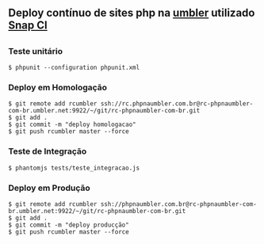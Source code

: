 ## Deploy contínuo de sites php na [umbler](https://www.umbler.com) utilizado [Snap CI](https:/https://snap-ci.com) <h2>

### Teste unitário

``` 
$ phpunit --configuration phpunit.xml
``` 

### Deploy em Homologação

``` 
$ git remote add rcumbler ssh://rc.phpnaumbler.com.br@rc-phpnaumbler-com-br.umbler.net:9922/~/git/rc-phpnaumbler-com-br.git
$ git add .
$ git commit -m "deploy homologacao"
$ git push rcumbler master --force
``` 

### Teste de Integração

``` 
$ phantomjs tests/teste_integracao.js
``` 

### Deploy em Produção

``` 
$ git remote add rcumbler ssh://phpnaumbler.com.br@rc-phpnaumbler-com-br.umbler.net:9922/~/git/rc-phpnaumbler-com-br.git
$ git add .
$ git commit -m "deploy producção"
$ git push rcumbler master --force
``` 

